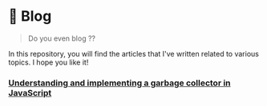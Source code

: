 # 📗 Blog

> Do you even blog ??

In this repository, you will find the articles that I've written related to various topics. I hope you like it!

### [Understanding and implementing a garbage collector in JavaScript](./garbage-collector.md)
